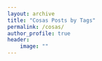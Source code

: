 ```yaml
---
layout: archive
title: "Cosas Posts by Tags"
permalink: /cosas/
author_profile: true
header:
    image: ""
---
```

